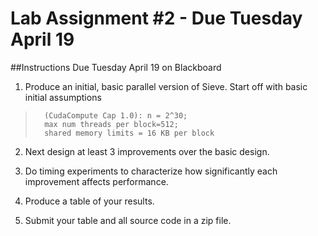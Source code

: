 # Lab Assignment #2 - Due Tuesday April 19

##Instructions 
Due Tuesday April 19 on Blackboard

1. Produce an initial, basic parallel version of Sieve. Start off with basic initial assumptions 

>       (CudaCompute Cap 1.0): n = 2^30;
>       max num threads per block=512;
>       shared memory limits = 16 KB per block

2. Next design at least 3 improvements over the basic design.
 
3. Do timing experiments to characterize how significantly each improvement affects performance.
 
4. Produce a table of your results.

5. Submit your table and all source code in a zip file.